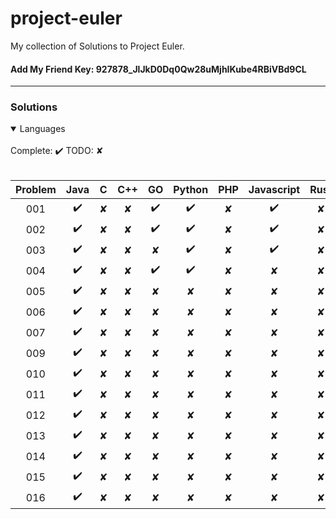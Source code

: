 # project-euler

My collection of Solutions to Project Euler.

#### Add My Friend Key: 927878_JlJkD0Dq0Qw28uMjhIKube4RBiVBd9CL

---

### Solutions
<details open>
 <br>
  Complete: ✔️ TODO: ✘
 <br><br>
<summary>Languages</summary>
  <table>
    <thead>
      <tr>
          <th aligin="center">Problem</th>
          <th aligin="center">Java</th>
          <th aligin="center">C</th>
          <th aligin="center">C++</th>
          <th aligin="center">GO</th>
          <th aligin="center">Python</th>
          <th aligin="center">PHP</th>
          <th aligin="center">Javascript</th>
          <th aligin="center">Rust</th>
          <th aligin="center">Ruby</th>
      </tr>
    </thead>
    <tbody>
      <tr>
        <td align="center">001</td>
        <td align="center">✔️</td>
        <td align="center">✘</td>
        <td align="center">✘</td>
        <td align="center">✔️</td>
        <td align="center">✔️</td>
        <td align="center">✘</td>
        <td align="center">✔️</td>
        <td align="center">✘</td>
       <td align="center">✘</td>
      </tr>
        <tr>
        <td align="center">002</td>
        <td align="center">✔️</td>
        <td align="center">✘</td>
        <td align="center">✘</td>
        <td align="center">✔️</td>
        <td align="center">✔️</td>
        <td align="center">✘</td>
        <td align="center">✔️</td>
        <td align="center">✘</td>
        <td align="center">✘</td>
      </tr
        <tr>
        <td align="center">003</td>
        <td align="center">✔️</td>
        <td align="center">✘</td>
        <td align="center">✘</td>
        <td align="center">✘</td>
        <td align="center">✔️</td>
        <td align="center">✘</td>
        <td align="center">✔️</td>
        <td align="center">✘</td>
        <td align="center">✘</td>
      </tr>
        <tr>
        <td align="center">004</td>
        <td align="center">✔️</td>
        <td align="center">✘</td>
        <td align="center">✘</td>
        <td align="center">✔️</td>
        <td align="center">✔️</td>
        <td align="center">✘</td>
        <td align="center">✘</td>
        <td align="center">✘</td>
        <td align="center">✘</td>
      </tr>
        <tr>
        <td align="center">005</td>
        <td align="center">✔️</td>
        <td align="center">✘</td>
        <td align="center">✘</td>
        <td align="center">✘</td>
        <td align="center">✘</td>
        <td align="center">✘</td>
        <td align="center">✘</td>
        <td align="center">✘</td> 
        <td align="center">✘</td>
      </tr>
        <tr>
        <td align="center">006</td>
        <td align="center">✔️</td>
        <td align="center">✘</td>
        <td align="center">✘</td>
        <td align="center">✘</td>
        <td align="center">✘</td>
        <td align="center">✘</td>
        <td align="center">✘</td>
        <td align="center">✘</td>
        <td align="center">✘</td>
      </tr>
        <tr>
        <td align="center">007</td>
        <td align="center">✔️</td>
        <td align="center">✘</td>
        <td align="center">✘</td>
        <td align="center">✘</td>
        <td align="center">✘</td>
        <td align="center">✘</td>
        <td align="center">✘</td>
        <td align="center">✘</td>
        <td align="center">✘</td>
      </tr>
        <tr>
        <td align="center">009</td>
        <td align="center">✔️</td>
        <td align="center">✘</td>
        <td align="center">✘</td>
        <td align="center">✘</td>
        <td align="center">✘</td>
        <td align="center">✘</td>
        <td align="center">✘</td>
        <td align="center">✘</td>
        <td align="center">✘</td>
      </tr>
        <tr>
        <td align="center">010</td>
        <td align="center">✔️</td>
        <td align="center">✘</td>
        <td align="center">✘</td>
        <td align="center">✘</td>
        <td align="center">✘</td>
        <td align="center">✘</td>
        <td align="center">✘</td>
        <td align="center">✘</td>
        <td align="center">✘</td>
      </tr>
        <tr>
        <td align="center">011</td>
        <td align="center">✔️</td>
        <td align="center">✘</td>
        <td align="center">✘</td>
        <td align="center">✘</td>
        <td align="center">✘</td>
        <td align="center">✘</td>
        <td align="center">✘</td>
        <td align="center">✘</td>
        <td align="center">✘</td>
      </tr>
        <tr>
        <td align="center">012</td>
        <td align="center">✔️</td>
        <td align="center">✘</td>
        <td align="center">✘</td>
        <td align="center">✘</td>
        <td align="center">✘</td>
        <td align="center">✘</td>
        <td align="center">✘</td>
        <td align="center">✘</td>
        <td align="center">✘</td>
      </tr>
        <tr>
        <td align="center">013</td>
        <td align="center">✔️</td>
        <td align="center">✘</td>
        <td align="center">✘</td>
        <td align="center">✘</td>
        <td align="center">✘</td>
        <td align="center">✘</td>
        <td align="center">✘</td>
        <td align="center">✘</td>
        <td align="center">✘</td>
      </tr>
        <tr>
        <td align="center">014</td>
        <td align="center">✔️</td>
        <td align="center">✘</td>
        <td align="center">✘</td>
        <td align="center">✘</td>
        <td align="center">✘</td>
        <td align="center">✘</td>
        <td align="center">✘</td>
        <td align="center">✘</td>
        <td align="center">✘</td>
      </tr>
        <tr>
        <td align="center">015</td>
        <td align="center">✔️</td>
        <td align="center">✘</td>
        <td align="center">✘</td>
        <td align="center">✘</td>
        <td align="center">✘</td>
        <td align="center">✘</td>
        <td align="center">✘</td>
        <td align="center">✘</td>
        <td align="center">✘</td>
      </tr>
        <tr>
        <td align="center">016</td>
        <td align="center">✔️</td>
        <td align="center">✘</td>
        <td align="center">✘</td>
        <td align="center">✘</td>
        <td align="center">✘</td>
        <td align="center">✘</td>
        <td align="center">✘</td>
        <td align="center">✘</td>
        <td align="center">✘</td>
      </tr>
    </tbody>
  </table>

